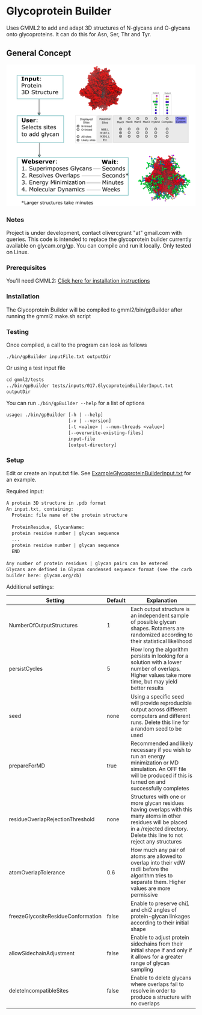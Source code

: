 # Glycoprotein Builder
Uses GMML2 to add and adapt 3D structures of N-glycans and O-glycans onto glycoproteins. It can do this for Asn, Ser, Thr and Tyr.

## General Concept
![schematic](schematic/schematic.png)

### Notes
Project is under development, contact olivercgrant "at" gmail.com with queries. 
This code is intended to replace the glycoprotein builder currently available on glycam.org/gp. You can compile and run it locally.
Only tested on Linux.

### Prerequisites

You'll need GMML2: [Click here for installation instructions](https://github.com/GLYCAM-Web/gmml2#readme)

### Installation
The Glycoprotein Builder will be compiled to gmml2/bin/gpBuilder after running the gmml2 make.sh script

### Testing
Once compiled, a call to the program can look as follows
```
./bin/gpBuilder inputFile.txt outputDir
```
Or using a test input file
```
cd gmml2/tests
../bin/gpBuilder tests/inputs/017.GlycoproteinBuilderInput.txt outputDir
```

You can run `./bin/gpBuilder --help` for a list of options

```
usage: ./bin/gpBuilder [-h | --help]
                       [-v | --version]
                       [-t <value> | --num-threads <value>]
                       [--overwrite-existing-files]
                       input-file
                       [output-directory]
```

### Setup
Edit or create an input.txt file. See [ExampleGlycoproteinBuilderInput.txt](../../tests/tests/inputs/ExampleGlycoproteinBuilderInput.txt) for an example.

Required input:
```
A protein 3D structure in .pdb format
An input.txt, containing:
  Protein: file name of the protein structure

  ProteinResidue, GlycanName:
  protein residue number | glycan sequence
  ...
  protein residue number | glycan sequence
  END

Any number of protein residues | glycan pairs can be entered
Glycans are defined in Glycam condensed sequence format (see the carb builder here: glycam.org/cb)
```

Additional settings:

| Setting  | Default | Explanation |
| --- | --- | --- |
| NumberOfOutputStructures | 1 | Each output structure is an independent sample of possible glycan shapes. Rotamers are randomized according to their statistical likelihood |
| persistCycles | 5 | How long the algorithm persists in looking for a solution with a lower number of overlaps. Higher values take more time, but may yield better results |
| seed | none | Using a specific seed will provide reproducible output across different computers and different runs. Delete this line for a random seed to be used |
| prepareForMD | true | Recommended and likely necessary if you wish to run an energy minimization or MD simulation. An OFF file will be produced if this is turned on and successfully completes |
| residueOverlapRejectionThreshold | none | Structures with one or more glycan residues having overlaps with this many atoms in other residues will be placed in a /rejected directory. Delete this line to not reject any structures |
| atomOverlapTolerance | 0.6 | How much any pair of atoms are allowed to overlap into their vdW radii before the algorithm tries to separate them. Higher values are more permissive |
| freezeGlycositeResidueConformation | false | Enable to preserve chi1 and chi2 angles of protein-glycan linkages according to their initial shape |
| allowSidechainAdjustment | false | Enable to adjust protein sidechains from their initial shape if and only if it allows for a greater range of glycan sampling |
| deleteIncompatibleSites | false | Enable to delete glycans where overlaps fail to resolve in order to produce a structure with no overlaps |
